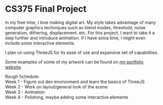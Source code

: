 # CS375 Final Project

In my free time, I love making digital art. My style takes advantage of many computer graphics techniques such as blend modes, threshold, noise generation, dithering, displacement, etc. For this project, I want to take it a step further and introduce animation. If I have extra time, I might even include some interactive elements.

I plan on using ThreeJS for its ease of use and expansive set of capabilities. 

Some examples of some of my artwork can be found on [my portfolio website](https://emtacolor.com).

Rough Schedule:<br>
Week 1 - Figure out dev environment and learn the basics of ThreeJS<br>
Week 2 - Work on layout/general look of the scene<br>
Week 3 - Animation<br>
Week 4 - Polishing, maybe adding some interactive elements<br>
